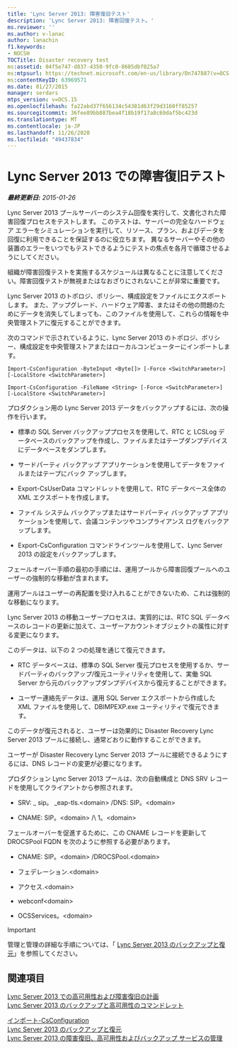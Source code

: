 ```yaml
---
title: 'Lync Server 2013: 障害復旧テスト'
description: 'Lync Server 2013: 障害回復テスト。'
ms.reviewer: ''
ms.author: v-lanac
author: lanachin
f1.keywords:
- NOCSH
TOCTitle: Disaster recovery test
ms:assetid: 04f5e747-d837-4350-9fc0-8605dbf025a7
ms:mtpsurl: https://technet.microsoft.com/en-us/library/Dn747887(v=OCS.15)
ms:contentKeyID: 63969571
ms.date: 01/27/2015
manager: serdars
mtps_version: v=OCS.15
ms.openlocfilehash: fa22abd37f656134c54381d63f29d3160ff85257
ms.sourcegitcommit: 36fee89bb887bea4f18b19f17a8c69daf5bc423d
ms.translationtype: MT
ms.contentlocale: ja-JP
ms.lasthandoff: 11/26/2020
ms.locfileid: "49437834"
---
```

# <a name="disaster-recovery-test-in-lync-server-2013"></a>Lync Server 2013 での障害復旧テスト

<div data-xmlns="http://www.w3.org/1999/xhtml">

<div class="topic" data-xmlns="http://www.w3.org/1999/xhtml" data-msxsl="urn:schemas-microsoft-com:xslt" data-cs="https://msdn.microsoft.com/">

<div data-asp="https://msdn2.microsoft.com/asp">



</div>

<div id="mainSection">

<div id="mainBody">

<span> </span>

_**最終更新日:** 2015-01-26_

Lync Server 2013 プールサーバーのシステム回復を実行して、文書化された障害回復プロセスをテストします。 このテストは、サーバーの完全なハードウェア エラーをシミュレーションを実行して、リソース、プラン、およびデータを回復に利用できることを保証するのに役立ちます。 異なるサーバーやその他の装置のエラーをいつでもテストできるようにテストの焦点を各月で循環させるようにしてください。

組織が障害回復テストを実施するスケジュールは異なることに注意してください。障害回復テストが無視またはなおざりにされないことが非常に重要です。

<div>


Lync Server 2013 のトポロジ、ポリシー、構成設定をファイルにエクスポートします。 また、アップグレード、ハードウェア障害、またはその他の問題のためにデータを消失してしまっても、このファイルを使用して、これらの情報を中央管理ストアに復元することができます。

次のコマンドで示されているように、Lync Server 2013 のトポロジ、ポリシー、構成設定を中央管理ストアまたはローカルコンピューターにインポートします。

`Import-CsConfiguration -ByteInput <Byte[]> [-Force <SwitchParameter>] [-LocalStore <SwitchParameter>]`

`Import-CsConfiguration -FileName <String> [-Force <SwitchParameter>] [-LocalStore <SwitchParameter>]`

プロダクション用の Lync Server 2013 データをバックアップするには、次の操作を行います。

  - 標準の SQL Server バックアッププロセスを使用して、RTC と LCSLog データベースのバックアップを作成し、ファイルまたはテープダンプデバイスにデータベースをダンプします。

  - サードパーティ バックアップ アプリケーションを使用してデータをファイルまたはテープにバック アップします。

  - Export-CsUserData コマンドレットを使用して、RTC データベース全体の XML エクスポートを作成します。

  - ファイル システム バックアップまたはサードパーティ バックアップ アプリケーションを使用して、会議コンテンツやコンプライアンス ログをバックアップします。

  - Export-CsConfiguration コマンドラインツールを使用して、Lync Server 2013 の設定をバックアップします。

フェールオーバー手順の最初の手順には、運用プールから障害回復プールへのユーザーの強制的な移動が含まれます。

運用プールはユーザーの再配置を受け入れることができないため、これは強制的な移動になります。

Lync Server 2013 の移動ユーザープロセスは、実質的には、RTC SQL データベースのレコードの更新に加えて、ユーザーアカウントオブジェクトの属性に対する変更になります。

このデータは、以下の 2 つの処理を通じて復元できます。

  - RTC データベースは、標準の SQL Server 復元プロセスを使用するか、サードパーティのバックアップ/復元ユーティリティを使用して、実働 SQL Server から元のバックアップダンプデバイスから復元することができます。

  - ユーザー連絡先データは、運用 SQL Server エクスポートから作成した XML ファイルを使用して、DBIMPEXP.exe ユーティリティで復元できます。

このデータが復元されると、ユーザーは効果的に Disaster Recovery Lync Server 2013 プールに接続し、通常どおりに動作することができます。

ユーザーが Disaster Recovery Lync Server 2013 プールに接続できるようにするには、DNS レコードの変更が必要になります。

プロダクション Lync Server 2013 プールは、次の自動構成と DNS SRV レコードを使用してクライアントから参照されます。

  - SRV: \_ sip。 \_eap-tls.\<domain\> /DNS: SIP。\<domain\>

  - CNAME: SIP。\<domain\> /\\ 1。\<domain\>

フェールオーバーを促進するために、この CNAME レコードを更新して DROCSPool FQDN を次のように参照する必要があります。

  - CNAME: SIP。\<domain\> /DROCSPool.\<domain\>

  - フェデレーション.\<domain\>

  - アクセス.\<domain\>

  - webconf\<domain\>

  - OCSServices。\<domain\>

<div>


> [!IMPORTANT]  
> 管理と管理の詳細な手順については、「 <A href="lync-server-2013-backing-up-and-restoring-lync-server.md">Lync Server 2013 のバックアップと復元</A>」を参照してください。



</div>

</div>

<div>

## <a name="see-also"></a>関連項目


[Lync Server 2013 での高可用性および障害復旧の計画](lync-server-2013-planning-for-high-availability-and-disaster-recovery.md)  
[Lync Server 2013 のバックアップと高可用性のコマンドレット](https://docs.microsoft.com/powershell/module/skype/?view=skype-ps)  


[インポート-CsConfiguration](https://docs.microsoft.com/powershell/module/skype/Import-CsConfiguration)  
[Lync Server 2013 のバックアップと復元](lync-server-2013-backing-up-and-restoring-lync-server.md)  
[Lync Server 2013 の障害復旧、高可用性およびバックアップ サービスの管理](lync-server-2013-managing-lync-server-disaster-recovery-high-availability-and-backup-service.md)  
  

</div>

</div>

<span> </span>

</div>

</div>

</div>

